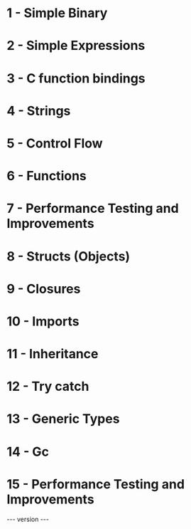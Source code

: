 # 1 - Simple Binary 
# 2 - Simple Expressions
# 3 - C function bindings
# 4 - Strings
# 5 - Control Flow
# 6 - Functions 
# 7 - Performance Testing and Improvements 
# 8 - Structs (Objects)
# 9 - Closures
# 10 - Imports
# 11 - Inheritance 
# 12 - Try catch
# 13 - Generic Types 
# 14 - Gc
# 15 - Performance Testing and Improvements 
--- version ---